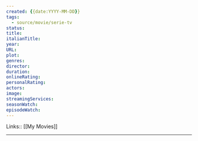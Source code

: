```yaml
---
created: {{date:YYYY-MM-DD}}
tags:
  - source/movie/serie-tv
status: 
title: 
italianTitle: 
year: 
URL: 
plot: 
genres: 
director: 
duration: 
onlineRating: 
personalRating: 
actors: 
image: 
streamingServices: 
seasonWatch: 
episodeWatch: 
---
```

Links:: [[My Movies]]

---

